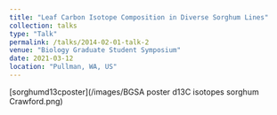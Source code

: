 ```yaml
---
title: "Leaf Carbon Isotope Composition in Diverse Sorghum Lines"
collection: talks
type: "Talk"
permalink: /talks/2014-02-01-talk-2
venue: "Biology Graduate Student Symposium"
date: 2021-03-12
location: "Pullman, WA, US"
---
```


[sorghumd13cposter](/images/BGSA poster d13C isotopes sorghum Crawford.png)

